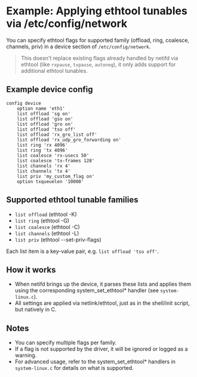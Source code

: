 # Example: Applying ethtool tunables via /etc/config/network

You can specify ethtool flags for supported family (offload, ring, coalesce, channels, priv) in a device section of `/etc/config/network`.

> This doesn't replace existing flags already handled by netifd via ethtool (like `rxpause`, `txpause`, `autoneg`), it only adds support for additional ethtool tunables.

## Example device config

```
config device
    option name 'eth1'
    list offload 'sg on'
    list offload 'gso on'
    list offload 'gro on'
    list offload 'tso off'
    list offload 'rx_gro_list off'
    list offload 'rx_udp_gro_forwarding on'
    list ring 'rx 4096'
    list ring 'tx 4096'
    list coalesce 'rx-usecs 50'
    list coalesce 'tx-frames 128'
    list channels 'rx 4'
    list channels 'tx 4'
    list priv 'my_custom_flag on'
    option txqueuelen '10000'
```

## Supported ethtool tunable families

- `list offload` (ethtool -K)
- `list ring` (ethtool -G)
- `list coalesce` (ethtool -C)
- `list channels` (ethtool -L)
- `list priv` (ethtool --set-priv-flags)

Each list item is a key-value pair, e.g. `list offload 'tso off'`.

## How it works

- When netifd brings up the device, it parses these lists and applies them using the corresponding system_set_ethtool* handler (see `system-linux.c`).
- All settings are applied via netlink/ethtool, just as in the shell/init script, but natively in C.

## Notes

- You can specify multiple flags per family.
- If a flag is not supported by the driver, it will be ignored or logged as a warning.
- For advanced usage, refer to the system_set_ethtool* handlers in `system-linux.c` for details on what is supported.
